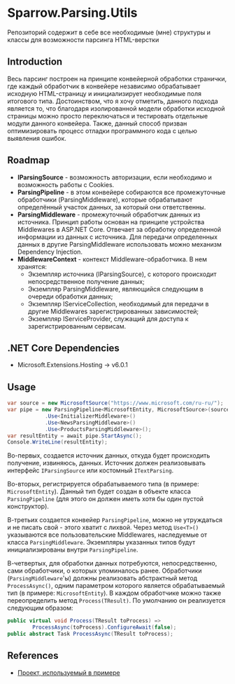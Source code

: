# Sparrow.Parsing.Utils

Репозиторий содержит в себе все необходимые (мне) структуры и классы для возможности парсинга HTML-верстки

## Introduction

Весь парсинг построен на принципе конвейерной обработки странички, где каждый обработчик в конвейере независимо обрабатывает исходную HTML-страницу и инициализирует необходимые поля итогового типа. Достоинством, что я хочу отметить, данного подхода является то, что благодаря изолированной модели обработки исходной страницы можно просто переключаться и тестировать отдельные модули данного конвейера. Также, данный способ призван оптимизировать процесс отладки программного кода с целью выявления ошибок.

## Roadmap

* **IParsingSource** - возможность авторизации, если необходимо и возможность работы с Cookies.
* **ParsingPipeline** - в этом конвейере собираются все промежуточные обработчики (ParsingMiddleware), которые обрабатывают определённый участок данных, за который они ответственны.
* **ParsingMiddleware** - промежуточный обработчик данных из источника. Принцип работы основан на принципе устройства Middlewares в ASP.NET Core. Отвечает за обработку определенной информации из данных с источника. Для передачи определенных данных в другие ParsingMiddleware использовать можно механизм Dependency Injection.
* **MiddlewareContext** - контекст Middleware-обработчика. В нем хранятся: 
  * Экземпляр источника (IParsingSource), с которого происходит непосредственное получение данных;
  * Экземпляр ParsingMiddleware, являющийся следующим в очереди обработки данных;
  * Экземпляр IServiceCollection, необходимый для передачи в другие Middlewares зарегистрированных зависимостей;
  * Экземпляр IServiceProvider, служащий для доступа к зарегистрированным сервисам.

## .NET Core Dependencies

* Microsoft.Extensions.Hosting → v6.0.1

## Usage

```C#
var source = new MicrosoftSource("https://www.microsoft.com/ru-ru/");
var pipe = new ParsingPipeline<MicrosoftEntity, MicrosoftSource>(source)
            .Use<InitializerMiddleware>()
            .Use<NewsParsingMiddleware>()
            .Use<ProductsParsingMiddleware>();
var resultEntity = await pipe.StartAsync();
Console.WriteLine(resultEntity);
```

Во-первых, создается источник данных, откуда будет происходить получение, извиняюсь, данных. Источник должен реализовывать интерфейс `IParsingSource` или костомный `ITextParsing`.

Во-вторых, регистрируется обрабатываемого типа (в примере: `MicrosoftEntity`). Данный тип будет создан в объекте класса `ParsingPipeline` (для этого он должен иметь хотя бы один пустой конструктор). 

В-третьих создается конвейер `ParsingPipeline`, можно не утруждаться и не писать свой - этого хватит с лихвой. Через метод `Use<T>()` указываются все пользовательские Middlewares, наследуемые от класса `ParsingMiddleware`. Экземпляры указанных типов будут инициализированы внутри `ParsingPipeline`. 

В-четвертых, для обработки данных потребуются, непосредственно, сами обработчики, о которых упоминалось ранее. Обработчики (`ParsingMiddleware`'ы) должны реализовать абстрактный метод `ProcessAsync()`, одним параметром которого является обрабатываемый тип (в примере: `MicrosoftEntity`). В каждом обработчике можно также переопределить метод `Process(TResult)`. По умолчанию он реализуется следующим образом: 

```C#
public virtual void Process(TResult toProcess) => 
		ProcessAsync(toProcess).ConfigureAwait(false);
public abstract Task ProcessAsync(TResult toProcess);
```

## References

* [Проект, используемый в примере](https://github.com/Sparrow1488/Sparrow.Parsing.Utils)

